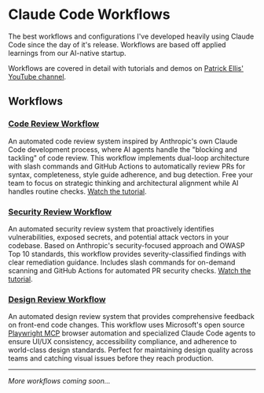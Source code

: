 # Claude Code Workflows
The best workflows and configurations I've developed heavily using Claude Code since the day of it's release. Workflows are based off applied learnings from our AI-native startup. 

Workflows are covered in detail with tutorials and demos on [Patrick Ellis' YouTube channel](https://www.youtube.com/@PatrickOakleyEllis).

## Workflows

### [Code Review Workflow](./code-review/)
An automated code review system inspired by Anthropic's own Claude Code development process, where AI agents handle the "blocking and tackling" of code review. This workflow implements dual-loop architecture with slash commands and GitHub Actions to automatically review PRs for syntax, completeness, style guide adherence, and bug detection. Free your team to focus on strategic thinking and architectural alignment while AI handles routine checks. [Watch the tutorial](https://www.youtube.com/@PatrickOakleyEllis).

### [Security Review Workflow](./security-review/)
An automated security review system that proactively identifies vulnerabilities, exposed secrets, and potential attack vectors in your codebase. Based on Anthropic's security-focused approach and OWASP Top 10 standards, this workflow provides severity-classified findings with clear remediation guidance. Includes slash commands for on-demand scanning and GitHub Actions for automated PR security checks. [Watch the tutorial](https://www.youtube.com/@PatrickOakleyEllis).

### [Design Review Workflow](./design-review/)
An automated design review system that provides comprehensive feedback on front-end code changes. This workflow uses Microsoft's open source [Playwright MCP](https://github.com/microsoft/playwright-mcp) browser automation and specialized Claude Code agents to ensure UI/UX consistency, accessibility compliance, and adherence to world-class design standards. Perfect for maintaining design quality across teams and catching visual issues before they reach production.

---

*More workflows coming soon...*
